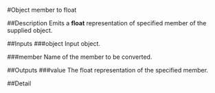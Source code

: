 #Object member to float

##Description
Emits a **float** representation of specified member of the supplied object.

##Inputs
###object
Input object.

###member
Name of the member to be converted.

##Outputs
###value
The float representation of the specified member.

##Detail

